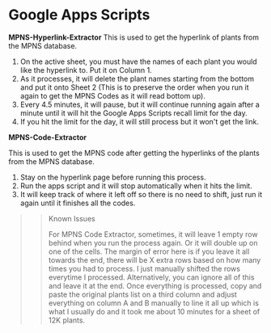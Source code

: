 # Google Apps Scripts

**MPNS-Hyperlink-Extractor**
This is used to get the hyperlink of plants from the MPNS database.

1. On the active sheet, you must have the names of each plant you would like the hyperlink to. Put it on Column 1.
2. As it processes, it will delete the plant names starting from the bottom and put it onto Sheet 2 (This is to preserve the order when you run it again to get the MPNS Codes as it will read bottom up).
3. Every 4.5 minutes, it will pause, but it will continue running again after a minute until it will hit the Google Apps Scripts recall limit for the day.
4. If you hit the limit for the day, it will still process but it won't get the link.

**MPNS-Code-Extractor**

This is used to get the MPNS code after getting the hyperlinks of the plants from the MPNS database.

1. Stay on the hyperlink page before running this process.
2. Run the apps script and it will stop automatically when it hits the limit.
3. It will keep track of where it left off so there is no need to shift, just run it again until it finishes all the codes.

>>Known Issues
>>
>>For MPNS Code Extractor, sometimes, it will leave 1 empty row behind when you run the process again. Or it will double up on one of the cells. The margin of error here is if you leave it all towards the end, there will be X extra rows based on how many times you had to process. I just manually shifted the rows everytime I processed. Alternatively, you can ignore all of this and leave it at the end. Once everything is processed, copy and paste the original plants list on a third column and adjust everything on column A and B manually to line it all up which is what I usually do and it took me about 10 minutes for a sheet of 12K plants.
